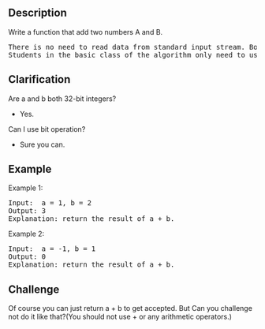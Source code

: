 ## Description
Write a function that add two numbers A and B.
<pre>
There is no need to read data from standard input stream. Both parameters are given in function aplusb, your job is to calculate the sum and return it.
Students in the basic class of the algorithm only need to use the arithmetic operator ‘+’ to complete the problem, without considering the requirements of the bit operation.
</pre>
## Clarification
Are a and b both 32-bit integers?
+ Yes.

Can I use bit operation?
+ Sure you can.

## Example
Example 1:
<pre>
Input:  a = 1, b = 2
Output: 3	
Explanation: return the result of a + b.
</pre>
Example 2:
<pre>
Input:  a = -1, b = 1
Output: 0	
Explanation: return the result of a + b.
</pre>
## Challenge
Of course you can just return a + b to get accepted. But Can you challenge not do it like that?(You should not use + or any arithmetic operators.)